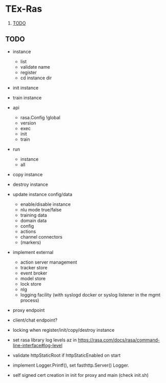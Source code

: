 # TEx-Ras

1. [TODO](#todo)

## TODO

* instance
  * list
  * validate name
  * register
  * cd instance dir
* init instance
* train instance
* api
  * rasa.Config !global
  * version
  * exec
  * init
  * train
* run
  * instance
  * all
* copy instance
* destroy instance
* update instance config/data
  * enable/disable instance
  * nlu mode true/false
  * training data
  * domain data
  * config
  * actions
  * channel connectors
  * (markers)
* implement external
  * action server management
  * tracker store
  * event broker
  * model store
  * lock store
  * nlg
  * logging facility (with syslogd docker or syslog listener in the mgmt process)
* proxy endpoint
* client/chat endpoint?

* locking when register/init/copy/destroy instance
* set rasa library log levels az in <https://rasa.com/docs/rasa/command-line-interface#log-level>
* validate httpStaticRoot if httpStaticEnabled on start
* implement Logger.Printf(), set fasthttp.Server() Logger.
* self signed cert creation in init for proxy and main (check init.sh)
